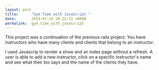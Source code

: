 ```yaml
---
layout: post
title:      "Gym Time with JavaScript "
date:       2019-07-24 20:22:31 +0000
permalink:  gym_time_with_javascript
---
```



This project was a continuation of the previous rails project. You have instructors who have many clients and clients that belong to an instructor. 

I used Javascrip to render a show and an index page without a refresh. A user is able to add a new instructor, click on a specific instructor's name and see what their bio says and the name of the clients they have. 
